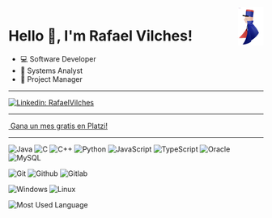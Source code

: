 <img align='right' src="images/sgtodd.png" alt="" width="50"/>
<h1>Hello 👋, I'm Rafael Vilches!</h1>
<ul>
    <li>💻 Software Developer</li>
    <li>🔭 Systems Analyst</li>    
    <li>🚢 Project Manager</li>
</ul>
<hr>

[![Linkedin: RafaelVilches](https://img.shields.io/badge/-RafaelVilches-blue?style=flat-square&logo=Linkedin&logoColor=white&link=https://www.linkedin.com/in/rafael-vilches/)](https://www.linkedin.com/in/rafael-vilches/)
<br>
<hr>
<a href="https://platzi.com/r/leafar/">
    <img src="https://static.platzi.com/ui/assets/image/isotipoPlatzi093f27a2fb00922bb105.png" alt="" height="25" style="color:white"/>
    Gana un mes gratis en Platzi!
</a>
<br>
<hr>

![Java](https://img.shields.io/badge/-Java-E34A86?style=flat-square&logo=java)
![C](https://img.shields.io/badge/-C-323330?logo=c%2B%2B&style=flat-square&logo=c)
![C++](https://img.shields.io/badge/-C++-007ACC?logo=c%2B%2B&style=flat-square&logo=c++)
![Python](https://img.shields.io/badge/Python-black?style=flat-square&logo=python&logoColor=green)
![JavaScript](https://img.shields.io/badge/JavaScript-323330?style=flat-square&logo=javascript&logoColor=F7DF1E)
![TypeScript](https://img.shields.io/badge/TypeScript-007ACC?style=flat-square&logo=typescript&logoColor=white)
![Oracle](https://img.shields.io/badge/-Oracle-F80000?style=flat-square&logo=oracle&logoColor=black)
![MySQL](https://img.shields.io/badge/-MySQL-005C84?style=flat-square&logo=mysql&logoColor=black)

![Git](https://img.shields.io/badge/Git-E44C30?style=flat-square&logo=git&logoColor=white)
![Github](https://img.shields.io/badge/GitHub-100000?style=flat-square&logo=github&logoColor=white)
![Gitlab](https://img.shields.io/badge/GitLab-330F63?style=flat-square&logo=gitlab&logoColor=white)

![Windows](https://img.shields.io/badge/Windows-0078D6?style=flat-square&logo=windows&logoColor=white)
![Linux](https://img.shields.io/badge/Linux-FCC624?style=flat-square&logo=linux&logoColor=black)

![Most Used Language](https://github-readme-stats.vercel.app/api/top-langs/?username=doguedogue&theme=blue-green)
